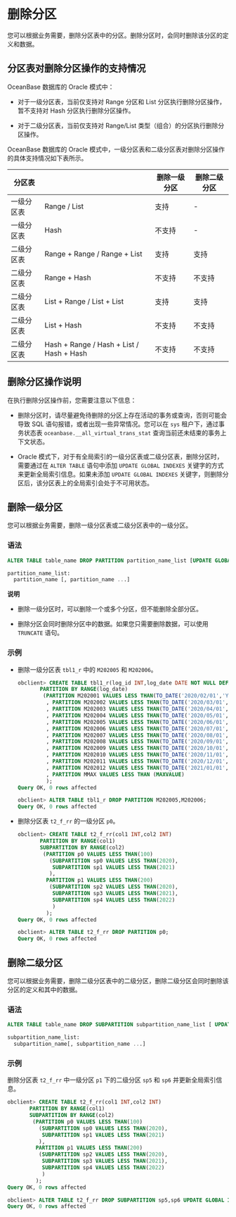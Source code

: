 删除分区 
=========================

您可以根据业务需要，删除分区表中的分区。删除分区时，会同时删除该分区的定义和数据。

分区表对删除分区操作的支持情况 
------------------------------------

OceanBase 数据库的 Oracle 模式中：

* 对于一级分区表，当前仅支持对 Range 分区和 List 分区执行删除分区操作，暂不支持对 Hash 分区执行删除分区操作。

  

* 对于二级分区表，当前仅支持对 Range/List 类型（组合）的分区执行删除分区操作。

  




OceanBase 数据库的 Oracle 模式中，一级分区表和二级分区表对删除分区操作的具体支持情况如下表所示。


|                       分区表                       || 删除一级分区 | 删除二级分区 |
|-------|------------------------------------------|--------|--------|
| 一级分区表 | Range / List                             | 支持     | -      |
| 一级分区表 | Hash                                     | 不支持    | -      |
| 二级分区表 | Range + Range / Range + List             | 支持     | 支持     |
| 二级分区表 | Range + Hash                             | 不支持    | 不支持    |
| 二级分区表 | List + Range / List + List               | 支持     | 支持     |
| 二级分区表 | List + Hash                              | 不支持    | 不支持    |
| 二级分区表 | Hash + Range / Hash + List / Hash + Hash | 不支持    | 不支持    |



删除分区操作说明 
-----------------------------

在执行删除分区操作前，您需要注意以下信息：

* 删除分区时，请尽量避免待删除的分区上存在活动的事务或查询，否则可能会导致 SQL 语句报错，或者出现一些异常情况。您可以在 `sys` 租户下，通过事务状态表 `oceanbase.__all_virtual_trans_stat` 查询当前还未结束的事务上下文状态。

  

* Oracle 模式下，对于有全局索引的一级分区表或二级分区表，删除分区时，需要通过在 `ALTER TABLE` 语句中添加 `UPDATE GLOBAL INDEXES` 关键字的方式来更新全局索引信息。如果未添加 `UPDATE GLOBAL INDEXES` 关键字，则删除分区后，该分区表上的全局索引会处于不可用状态。

  




删除一级分区 
---------------------------

您可以根据业务需要，删除一级分区表或二级分区表中的一级分区。

### 语法 

```sql
ALTER TABLE table_name DROP PARTITION partition_name_list [UPDATE GLOBAL INDEXES];

partition_name_list:
  partition_name [, partition_name ...]
```


**说明**



* 删除一级分区时，可以删除一个或多个分区，但不能删除全部分区。

  

* 删除分区会同时删除分区中的数据。如果您只需要删除数据，可以使用 `TRUNCATE` 语句。

  




### 示例 

* 删除一级分区表 `tbl1_r` 中的 `M202005` 和 `M202006`。

  ```sql
  obclient> CREATE TABLE tbl1_r(log_id INT,log_date DATE NOT NULL DEFAULT SYSDATE)
         PARTITION BY RANGE(log_date) 
          (PARTITION M202001 VALUES LESS THAN(TO_DATE('2020/02/01','YYYY/MM/DD'))
           , PARTITION M202002 VALUES LESS THAN(TO_DATE('2020/03/01','YYYY/MM/DD'))
           , PARTITION M202003 VALUES LESS THAN(TO_DATE('2020/04/01','YYYY/MM/DD'))
           , PARTITION M202004 VALUES LESS THAN(TO_DATE('2020/05/01','YYYY/MM/DD'))
           , PARTITION M202005 VALUES LESS THAN(TO_DATE('2020/06/01','YYYY/MM/DD'))
           , PARTITION M202006 VALUES LESS THAN(TO_DATE('2020/07/01','YYYY/MM/DD'))
           , PARTITION M202007 VALUES LESS THAN(TO_DATE('2020/08/01','YYYY/MM/DD'))
           , PARTITION M202008 VALUES LESS THAN(TO_DATE('2020/09/01','YYYY/MM/DD'))
           , PARTITION M202009 VALUES LESS THAN(TO_DATE('2020/10/01','YYYY/MM/DD'))
           , PARTITION M202010 VALUES LESS THAN(TO_DATE('2020/11/01','YYYY/MM/DD'))
           , PARTITION M202011 VALUES LESS THAN(TO_DATE('2020/12/01','YYYY/MM/DD'))
           , PARTITION M202012 VALUES LESS THAN(TO_DATE('2021/01/01','YYYY/MM/DD'))
           , PARTITION MMAX VALUES LESS THAN (MAXVALUE)
           );
  Query OK, 0 rows affected
  
  obclient> ALTER TABLE tbl1_r DROP PARTITION M202005,M202006;
  Query OK, 0 rows affected
  ```

  

* 删除分区表 `t2_f_rr` 的一级分区 `p0`。

  ```sql
  obclient> CREATE TABLE t2_f_rr(col1 INT,col2 INT)
         PARTITION BY RANGE(col1)
         SUBPARTITION BY RANGE(col2)
          (PARTITION p0 VALUES LESS THAN(100)
            (SUBPARTITION sp0 VALUES LESS THAN(2020),
             SUBPARTITION sp1 VALUES LESS THAN(2021)
            ),
           PARTITION p1 VALUES LESS THAN(200)
            (SUBPARTITION sp2 VALUES LESS THAN(2020),
             SUBPARTITION sp3 VALUES LESS THAN(2021),
             SUBPARTITION sp4 VALUES LESS THAN(2022)
             )
           );
  Query OK, 0 rows affected
  
  obclient> ALTER TABLE t2_f_rr DROP PARTITION p0;
  Query OK, 0 rows affected
  ```

  




删除二级分区 
---------------------------

您可以根据业务需要，删除二级分区表中的二级分区，删除二级分区会同时删除该分区的定义和其中的数据。

### 语法 

```sql
ALTER TABLE table_name DROP SUBPARTITION subpartition_name_list [ UPDATE GLOBAL INDEXES ];

subpartition_name_list:
  subpartition_name[, subpartition_name ...]
```



### 示例 

删除分区表 `t2_f_rr` 中一级分区 `p1` 下的二级分区 `sp5` 和 `sp6` 并更新全局索引信息。

```sql
obclient> CREATE TABLE t2_f_rr(col1 INT,col2 INT)
       PARTITION BY RANGE(col1)
       SUBPARTITION BY RANGE(col2)
        (PARTITION p0 VALUES LESS THAN(100)
          (SUBPARTITION sp0 VALUES LESS THAN(2020),
           SUBPARTITION sp1 VALUES LESS THAN(2021)
          ),
         PARTITION p1 VALUES LESS THAN(200)
          (SUBPARTITION sp2 VALUES LESS THAN(2020),
           SUBPARTITION sp3 VALUES LESS THAN(2021),
           SUBPARTITION sp4 VALUES LESS THAN(2022)
           )
         );
Query OK, 0 rows affected

obclient> ALTER TABLE t2_f_rr DROP SUBPARTITION sp5,sp6 UPDATE GLOBAL INDEXES;
Query OK, 0 rows affected
```


